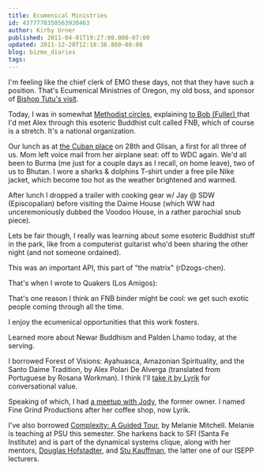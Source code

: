 ```yaml
---
title: Ecumenical Ministries
id: 4377778350563930463
author: Kirby Urner
published: 2011-04-01T19:27:00.000-07:00
updated: 2011-12-20T12:18:36.860-08:00
blog: bizmo_diaries
tags: 
---
```


I'm feeling like the chief clerk of EMO these days, not that they have such a position.  That's Ecumenical Ministries of Oregon, my old boss, and sponsor of [Bishop Tutu's visit](http://worldgame.blogspot.com/2009/05/time-for-reconciliation.html).

Today, I was in somewhat [Methodist circles](http://worldgame.blogspot.com/2005/02/methodist-morning.html), explaining [to Bob (Fuller) ](http://mybizmo.blogspot.com/2010/04/first-person-physics.html)that I'd met Alex through this esoteric Buddhist cult called FNB, which of course is a stretch.  It's a national organization.  

Our lunch as at [the Cuban place](http://www.flickr.com/photos/17157315@N00/5584181036/in/photostream/) on 28th and Glisan, a first for all three of us.  Mom left voice mail from her airplane seat:  off to WDC again.  We'd all been to Burma (me just for a couple days as I recall, on home leave), two of us to Bhutan. I wore a sharks & dolphins T-shirt under a free pile Nike jacket, which become too hot as the weather brightened and warmed.

After lunch I dropped a trailer with cooking gear w/ Jay @ SDW (Episcopalian) before visiting the Daime House (which WW had unceremoniously dubbed the Voodoo House, in a rather parochial snub piece).

Lets be fair though, I really was learning about some esoteric Buddhist stuff in the park, like from a computerist guitarist who'd been sharing the other night (and not someone ordained).  

This was an important API, this part of "the matrix" (rDzogs-chen).

That's when I wrote to Quakers (Los Amigos):

That's one reason I think an FNB binder might be cool:  we get such exotic people coming through all the time.

I enjoy the ecumenical opportunities that this work fosters.  

Learned more about Newar Buddhism and Palden Lhamo today, at the serving.

I borrowed Forest of Visions: Ayahuasca, Amazonian Spirituality, and the Santo Daime Tradition, by Alex Polari De Alverga (translated from Portuguese by Rosana Workman).  I think I'll [take it by Lyrik](http://mybizmo.blogspot.com/2008/11/smiley-guy.html) for conversational value.

Speaking of which, I had [a meetup with Jody](http://coffeeshopsnet.blogspot.com/2011/03/more-qm-in-portlandia.html), the former owner.  I named Fine Grind Productions after her coffee shop, now Lyrik.

I've also borrowed [Complexity: A Guided Tour](http://www.flickr.com/photos/17157315@N00/5583591181/in/set-72157625646071793), by Melanie Mitchell.  Melanie is teaching at PSU this semester.  She harkens back to SFI (Santa Fe Institute) and is part of the dynamical systems clique, along with her mentors, [Douglas Hofstadter](http://mybizmo.blogspot.com/2008/06/scholars-in-summer.html), and [Stu Kauffman](http://controlroom.blogspot.com/2009/04/reinventing-sacred.html), the latter one of our ISEPP lecturers.